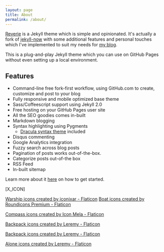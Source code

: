 ```yaml
---
layout: page
title: About
permalink: /about/
---
```


[Reverie](https://github.com/amitmerchant1990/reverie) is a Jekyll theme which is simple and opinionated. It's actually a fork of [jekyll-now](https://github.com/barryclark/jekyll-now) with some additional features and personal touches which I've implemented to suit my needs for [my blog](https://www.amitmerchant.com).

This is a plug-and-play Jekyll theme which you can use on GitHub Pages without even setting up a local environment.

## Features

- Command-line free fork-first workflow, using GitHub.com to create, customize and post to your blog
- Fully responsive and mobile optimized base theme
- Sass/Coffeescript support using Jekyll 2.0
- Free hosting on your GitHub Pages user site
- All the SEO goodies comes in-built
- Markdown blogging
- Syntax highlighting using Pygments
    - [Dracula syntax theme](https://draculatheme.com/) included
- Disqus commenting
- Google Analytics integration
- Fuzzy search across blog posts
- Pagination of posts works out-of-the-box.
- Categorize posts out-of-the box
- RSS Feed
- In-built sitemap

Learn more about it [here](https://github.com/amitmerchant1990/reverie) on how to get started.


[X_ICON]


<a href="https://www.flaticon.com/free-icons/warship" title="warship icons">Warship icons created by iconixar - Flaticon</a>
<a href="https://www.flaticon.com/free-icons/boat" title="boat icons">Boat icons created by Roundicons Premium - Flaticon</a>

<a href="https://www.flaticon.com/free-icons/compass" title="compass icons">Compass icons created by Icon Mela - Flaticon</a>

<a href="https://www.flaticon.com/free-icons/backpack" title="backpack icons">Backpack icons created by Leremy - Flaticon</a>

<a href="https://www.flaticon.com/free-icons/backpack" title="backpack icons">Backpack icons created by Leremy - Flaticon</a>

<a href="https://www.flaticon.com/free-icons/alone" title="alone icons">Alone icons created by Leremy - Flaticon</a>